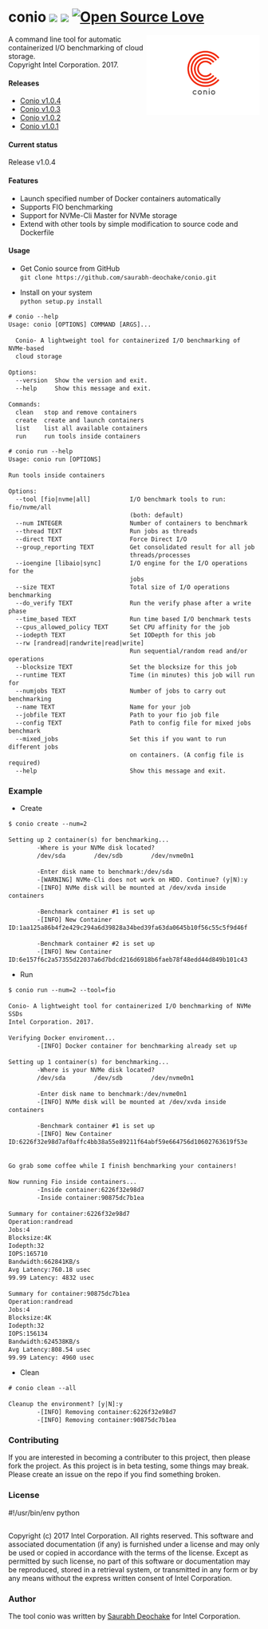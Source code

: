

# conio ![](https://travis-ci.com/saurabh-deochake/conio.svg?token=RxYsxYxhaD6syK9zknyr&branch=master) ![](https://img.shields.io/hexpm/l/plug.svg) [![Open Source Love](https://badges.frapsoft.com/os/v1/open-source.svg?v=103)](https://github.com/ellerbrock/open-source-badge/)   

<img align="right" src="https://github.com/saurabh-deochake/conio/blob/master/assets/conio_small.PNG" width="45%">

A command line tool for automatic containerized I/O benchmarking of cloud storage.     
Copyright Intel Corporation. 2017.

#### Releases
* [Conio v1.0.4](https://github.com/saurabh-deochake/conio/releases/tag/v1.0.4)
* [Conio v1.0.3](https://github.com/saurabh-deochake/conio/releases/tag/v1.0.3)
* [Conio v1.0.2](https://github.com/saurabh-deochake/conio/releases/tag/v1.0.2)
* [Conio v1.0.1](https://github.com/saurabh-deochake/conio/releases/tag/v1.0.1)

#### Current status    
Release v1.0.4       

#### Features
* Launch specified number of Docker containers automatically     
* Supports FIO benchmarking    
* Support for NVMe-Cli Master for NVMe storage      
* Extend with other tools by simple modification to source code and Dockerfile

#### Usage
* Get Conio source from GitHub    
`git clone https://github.com/saurabh-deochake/conio.git`

* Install on your system    
`python setup.py install`

```
# conio --help
Usage: conio [OPTIONS] COMMAND [ARGS]...

  Conio- A lightweight tool for containerized I/O benchmarking of NVMe-based
  cloud storage

Options:
  --version  Show the version and exit.
  --help     Show this message and exit.

Commands:
  clean   stop and remove containers
  create  create and launch containers
  list    list all available containers
  run     run tools inside containers
```

```    
# conio run --help
Usage: conio run [OPTIONS]

Run tools inside containers

Options:
  --tool [fio|nvme|all]           I/O benchmark tools to run: fio/nvme/all
                                  (both: default)
  --num INTEGER                   Number of containers to benchmark
  --thread TEXT                   Run jobs as threads
  --direct TEXT                   Force Direct I/O
  --group_reporting TEXT          Get consolidated result for all job
                                  threads/processes
  --ioengine [libaio|sync]        I/O engine for the I/O operations for the
                                  jobs
  --size TEXT                     Total size of I/O operations benchmarking
  --do_verify TEXT                Run the verify phase after a write phase
  --time_based TEXT               Run time based I/O benchmark tests
  --cpus_allowed_policy TEXT      Set CPU affinity for the job
  --iodepth TEXT                  Set IODepth for this job
  --rw [randread|randwrite|read|write]
                                  Run sequential/random read and/or operations
  --blocksize TEXT                Set the blocksize for this job
  --runtime TEXT                  Time (in minutes) this job will run for
  --numjobs TEXT                  Number of jobs to carry out benchmarking
  --name TEXT                     Name for your job
  --jobfile TEXT                  Path to your fio job file
  --config TEXT                   Path to config file for mixed jobs benchmark
  --mixed_jobs                    Set this if you want to run different jobs
                                  on containers. (A config file is required)
  --help                          Show this message and exit.
```
### Example
* Create    
```
$ conio create --num=2

Setting up 2 container(s) for benchmarking...
        -Where is your NVMe disk located?
        /dev/sda        /dev/sdb        /dev/nvme0n1

        -Enter disk name to benchmark:/dev/sda
        -[WARNING] NVMe-Cli does not work on HDD. Continue? (y|N):y
        -[INFO] NVMe disk will be mounted at /dev/xvda inside containers

        -Benchmark container #1 is set up
        -[INFO] New Container ID:1aa125a86b4f2e429c294a6d39828a34bed39fa63da0645b10f56c55c5f9d46f

        -Benchmark container #2 is set up
        -[INFO] New Container ID:6e157f6c2a57355d22037a6d7bdcd216d6918b6faeb78f48edd44d849b101c43

```    

* Run
```
$ conio run --num=2 --tool=fio

Conio- A lightweight tool for containerized I/O benchmarking of NVMe SSDs
Intel Corporation. 2017.

Verifying Docker enviroment...
        -[INFO] Docker container for benchmarking already set up

Setting up 1 container(s) for benchmarking...
        -Where is your NVMe disk located?
        /dev/sda        /dev/sdb        /dev/nvme0n1

        -Enter disk name to benchmark:/dev/nvme0n1
        -[INFO] NVMe disk will be mounted at /dev/xvda inside containers

        -Benchmark container #1 is set up
        -[INFO] New Container ID:6226f32e98d7af0affc4bb38a55e89211f64abf59e664756d10602763619f53e


Go grab some coffee while I finish benchmarking your containers!

Now running Fio inside containers...
        -Inside container:6226f32e98d7
        -Inside container:90875dc7b1ea

Summary for container:6226f32e98d7
Operation:randread
Jobs:4
Blocksize:4K
Iodepth:32
IOPS:165710
Bandwidth:662841KB/s
Avg Latency:760.18 usec
99.99 Latency: 4832 usec

Summary for container:90875dc7b1ea
Operation:randread
Jobs:4
Blocksize:4K
Iodepth:32
IOPS:156134
Bandwidth:624538KB/s
Avg Latency:808.54 usec
99.99 Latency: 4960 usec
```
* Clean
```
# conio clean --all

Cleanup the environment? [y|N]:y
        -[INFO] Removing container:6226f32e98d7
        -[INFO] Removing container:90875dc7b1ea
```
### Contributing
If you are interested in becoming a contributer to this project, then please fork the project. As this project is in beta testing, some things may break. Please create an issue on the repo if you find something broken. 

### License
#!/usr/bin/env python

##
Copyright (c)  2017 Intel Corporation. All rights reserved. This software and associated documentation (if any) is furnished under a license and may only be used or copied in accordance with the terms of the license. Except as permitted by such license, no part of this software or documentation may be reproduced, stored in a retrieval system, or transmitted in any form or by any means without the express written consent of Intel Corporation.

### Author
The tool conio was written by [Saurabh Deochake](https://saurabh-deochake.github.io) for Intel Corporation. 


